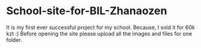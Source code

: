 # School-site-for-BIL-Zhanaozen
It is my first ever successful project for my school. Because, I sold it for 60k kzt :)
Before opening the site please upload all the images and files for one folder.
